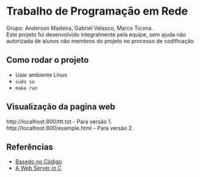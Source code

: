 # Trabalho de Programação em Rede
Grupo: Anderson Madeira, Gabriel Velasco, Marco Ticona.<br/>
Este projeto foi desenvolvido integralmente pela equipe, sem ajuda não autorizada de alunos não membros do projeto no processo de codificação

## Como rodar o projeto
- Usar ambiente Linux
- `sudo su`
- `make run`

## Visualização da pagina web
http://localhost:800/ttt.txt - Para versão 1. <br/>
http://localhost:800/example.html - Para versão 2.

## Referências
- [Basedo no Código](https://github.com/ericomeehan/libeom/blob/main/test/main.c)
- [A Web Server in C](https://dzone.com/articles/web-server-c) 